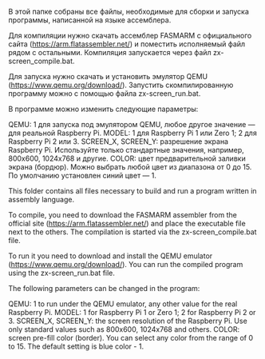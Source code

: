 В этой папке собраны все файлы, необходимые для сборки и запуска программы, написанной на языке ассемблера.

Для компиляции нужно скачать ассемблер FASMARM с официального сайта (https://arm.flatassembler.net/) и поместить исполняемый файл рядом с остальными. Компиляция запускается через файл zx-screen_compile.bat.

Для запуска нужно скачать и установить эмулятор QEMU (https://www.qemu.org/download/). Запустить скомпилированную программу можно с помощью файла zx-screen_run.bat.

В программе можно изменить следующие параметры:

QEMU: 1 для запуска под эмулятором QEMU, любое другое значение — для реальной Raspberry Pi.
MODEL: 1 для Raspberry Pi 1 или Zero 1; 2 для Raspberry Pi 2 или 3.
SCREEN_X, SCREEN_Y: разрешение экрана Raspberry Pi. Используйте только стандартные значения, например, 800x600, 1024x768 и другие.
COLOR: цвет предварительной заливки экрана (бордюр). Можно выбрать любой цвет из диапазона от 0 до 15. По умолчанию установлен синий цвет — 1.



This folder contains all files necessary to build and run a program written in assembly language.

To compile, you need to download the FASMARM assembler from the official site (https://arm.flatassembler.net/) and place the executable file next to the others. The compilation is started via the zx-screen_compile.bat file.

To run it you need to download and install the QEMU emulator (https://www.qemu.org/download/). You can run the compiled program using the zx-screen_run.bat file.

The following parameters can be changed in the program:

QEMU: 1 to run under the QEMU emulator, any other value for the real Raspberry Pi.
MODEL: 1 for Raspberry Pi 1 or Zero 1; 2 for Raspberry Pi 2 or 3.
SCREEN_X, SCREEN_Y: the screen resolution of the Raspberry Pi. Use only standard values such as 800x600, 1024x768 and others.
COLOR: screen pre-fill color (border). You can select any color from the range of 0 to 15. The default setting is blue color - 1.
